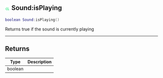 ## ![client](.gitbook/assets/client.png) Sound:isPlaying


```lua
boolean Sound:isPlaying()
```

Returns true if the sound is currently playing



------
## Returns

| Type | Description |
| ---- | ----------: |
| boolean |  |

